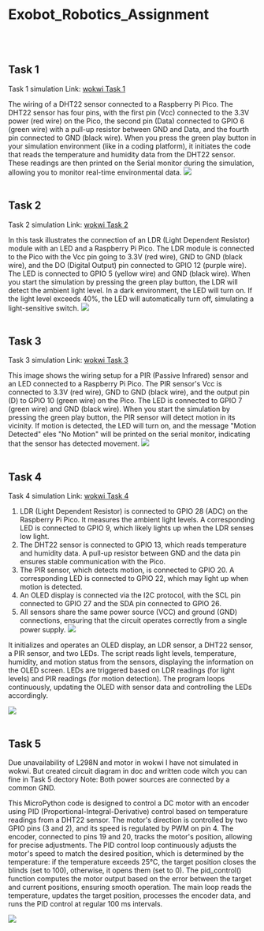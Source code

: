 # Exobot_Robotics_Assignment

</br>
</br>

## Task 1
Task 1 simulation Link: [wokwi Task 1](https://wokwi.com/projects/407986447908575233)

The wiring of a DHT22 sensor connected to a Raspberry Pi Pico. The DHT22 sensor has four pins, with the first pin (Vcc) connected to the 3.3V power (red wire) on the Pico, the second pin (Data) connected to GPIO 6 (green wire) with a pull-up resistor between GND and Data, and the fourth pin connected to GND (black wire). When you press the green play button in your simulation environment (like in a coding platform), it initiates the code that reads the temperature and humidity data from the DHT22 sensor. These readings are then printed on the Serial monitor during the simulation, allowing you to monitor real-time environmental data.
![](/Image/Task_1.png)
</br>
</br>


## Task 2
Task 2 simulation Link: [wokwi Task 2](https://wokwi.com/projects/407985977638854657)


In this task illustrates the connection of an LDR (Light Dependent Resistor) module with an LED and a Raspberry Pi Pico. The LDR module is connected to the Pico with the Vcc pin going to 3.3V (red wire), GND to GND (black wire), and the DO (Digital Output) pin connected to GPIO 12 (purple wire). The LED is connected to GPIO 5 (yellow wire) and GND (black wire). When you start the simulation by pressing the green play button, the LDR will detect the ambient light level. In a dark environment, the LED will turn on. If the light level exceeds 40%, the LED will automatically turn off, simulating a light-sensitive switch.
![](/Image/Task_2.png)
</br>
</br>


## Task 3
Task 3 simulation Link: [wokwi Task 3](https://wokwi.com/projects/407991045957431297)


This image shows the wiring setup for a PIR (Passive Infrared) sensor and an LED connected to a Raspberry Pi Pico. The PIR sensor's Vcc is connected to 3.3V (red wire), GND to GND (black wire), and the output pin (D) to GPIO 10 (green wire) on the Pico. The LED is connected to GPIO 7 (green wire) and GND (black wire). When you start the simulation by pressing the green play button, the PIR sensor will detect motion in its vicinity. If motion is detected, the LED will turn on, and the message "Motion Detected" eles "No Motion" will be printed on the serial monitor, indicating that the sensor has detected movement.
![](/Image/Task_3.png)
</br>
</br>


## Task 4
Task 4 simulation Link: [wokwi Task 4](https://wokwi.com/projects/408004037875964929)

1. LDR (Light Dependent Resistor) is connected to GPIO 28 (ADC) on the Raspberry Pi Pico. It measures the ambient light levels. A corresponding LED is connected to GPIO 9, which likely lights up when the LDR senses low light.
1. The DHT22 sensor is connected to GPIO 13, which reads temperature and humidity data. A pull-up resistor between GND and the data pin ensures stable communication with the Pico.
1. The PIR sensor, which detects motion, is connected to GPIO 20. A corresponding LED is connected to GPIO 22, which may light up when motion is detected.
1. An OLED display is connected via the I2C protocol, with the SCL pin connected to GPIO 27 and the SDA pin connected to GPIO 26.
1. All sensors share the same power source (VCC) and ground (GND) connections, ensuring that the circuit operates correctly from a single power supply.
![](/Image/display.png)

It initializes and operates an OLED display, an LDR sensor, a DHT22 sensor, a PIR sensor, and two LEDs. The script reads light levels, temperature, humidity, and motion status from the sensors, displaying the information on the OLED screen. LEDs are triggered based on LDR readings (for light levels) and PIR readings (for motion detection). The program loops continuously, updating the OLED with sensor data and controlling the LEDs accordingly.
    
![](/Image/Task_4.png)
</br>
</br>

## Task 5
Due unavailability of L298N and motor in wokwi I have not simulated in wokwi. But created circuit diagram in doc and written code witch you can fine in Task 5 dectory Note: Both power sources are connected by a common GND.

This MicroPython code is designed to control a DC motor with an encoder using PID (Proportional-Integral-Derivative) control based on temperature readings from a DHT22 sensor. The motor's direction is controlled by two GPIO pins (3 and 2), and its speed is regulated by PWM on pin 4. The encoder, connected to pins 19 and 20, tracks the motor's position, allowing for precise adjustments. The PID control loop continuously adjusts the motor's speed to match the desired position, which is determined by the temperature: if the temperature exceeds 25°C, the target position closes the blinds (set to 100), otherwise, it opens them (set to 0). The pid_control() function computes the motor output based on the error between the target and current positions, ensuring smooth operation. The main loop reads the temperature, updates the target position, processes the encoder data, and runs the PID control at regular 100 ms intervals.

![](/Image/Task_5.png)
</br>
</br>
